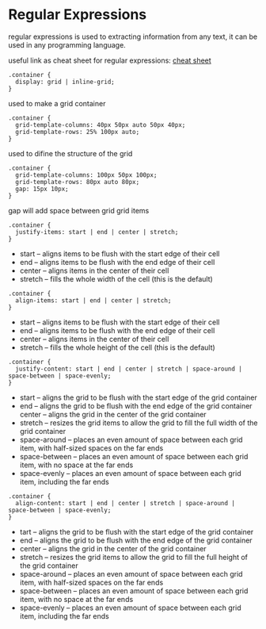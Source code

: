 # Regular Expressions

regular expressions is used to extracting information from any text, it can be used in any programming language.

useful link as cheat sheet for regular expressions: [cheat sheet](https://medium.com/factory-mind/regex-tutorial-a-simple-cheatsheet-by-examples-649dc1c3f285)

```
.container {
  display: grid | inline-grid;
}
```

used to make a grid container

```
.container {
  grid-template-columns: 40px 50px auto 50px 40px;
  grid-template-rows: 25% 100px auto;
}
```

used to difine the structure of the grid

```
.container {
  grid-template-columns: 100px 50px 100px;
  grid-template-rows: 80px auto 80px;
  gap: 15px 10px;
}
```

gap will add space between grid grid items

```
.container {
  justify-items: start | end | center | stretch;
}
```

- start – aligns items to be flush with the start edge of their cell
- end – aligns items to be flush with the end edge of their cell
- center – aligns items in the center of their cell
- stretch – fills the whole width of the cell (this is the default)

```
.container {
  align-items: start | end | center | stretch;
}
```

- start – aligns items to be flush with the start edge of their cell
- end – aligns items to be flush with the end edge of their cell
- center – aligns items in the center of their cell
- stretch – fills the whole height of the cell (this is the default)

```
.container {
  justify-content: start | end | center | stretch | space-around | space-between | space-evenly;
}
```

- start – aligns the grid to be flush with the start edge of the grid container
- end – aligns the grid to be flush with the end edge of the grid container
  center – aligns the grid in the center of the grid container
- stretch – resizes the grid items to allow the grid to fill the full width of the grid container
- space-around – places an even amount of space between each grid item, with half-sized spaces on the far ends
- space-between – places an even amount of space between each grid item, with no space at the far ends
- space-evenly – places an even amount of space between each grid item, including the far ends

```
.container {
  align-content: start | end | center | stretch | space-around | space-between | space-evenly;
}
```

- tart – aligns the grid to be flush with the start edge of the grid container
- end – aligns the grid to be flush with the end edge of the grid container
- center – aligns the grid in the center of the grid container
- stretch – resizes the grid items to allow the grid to fill the full height of the grid container
- space-around – places an even amount of space between each grid item, with half-sized spaces on the far ends
- space-between – places an even amount of space between each grid item, with no space at the far ends
- space-evenly – places an even amount of space between each grid item, including the far ends
